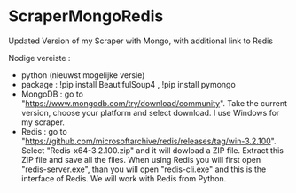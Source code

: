 # ScraperMongoRedis
Updated Version of my Scraper with Mongo, with additional link to Redis

Nodige vereiste : 
- python (nieuwst mogelijke versie)
- package : !pip install BeautifulSoup4 , !pip install pymongo
- MongoDB : go to "https://www.mongodb.com/try/download/community". Take the current version, choose your platform and select download. I use Windows for my scraper.
- Redis : go to "https://github.com/microsoftarchive/redis/releases/tag/win-3.2.100". Select "Redis-x64-3.2.100.zip" and it will dowload a ZIP file. Extract this ZIP file and save all the files. When using Redis you will first open "redis-server.exe", than you will open "redis-cli.exe" and this is the interface of Redis. We will work with Redis from Python.
